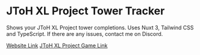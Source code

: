 # JToH XL Project Tower Tracker

Shows your JToH XL Project tower completions.
Uses Nuxt 3, Tailwind CSS and TypeScript.
If there are any issues, contact me on Discord.

[Website Link](https://qaptivator.github.io/jtoh-xl-tower-tracker/)
[JToH XL Project Game Link](https://www.roblox.com/games/13218032675/)
